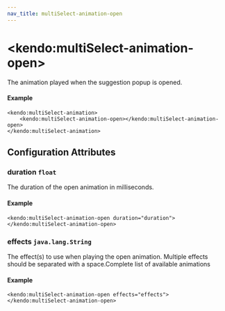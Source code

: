```yaml
---
nav_title: multiSelect-animation-open
---
```


# \<kendo:multiSelect-animation-open\>

The animation played when the suggestion popup is opened.

#### Example
    <kendo:multiSelect-animation>
        <kendo:multiSelect-animation-open></kendo:multiSelect-animation-open>
    </kendo:multiSelect-animation>

## Configuration Attributes

### duration `float`

The duration of the open animation in milliseconds.

#### Example
    <kendo:multiSelect-animation-open duration="duration">
    </kendo:multiSelect-animation-open>

### effects `java.lang.String`

The effect(s) to use when playing the open animation. Multiple effects should be separated with a space.Complete list of available animations

#### Example
    <kendo:multiSelect-animation-open effects="effects">
    </kendo:multiSelect-animation-open>

